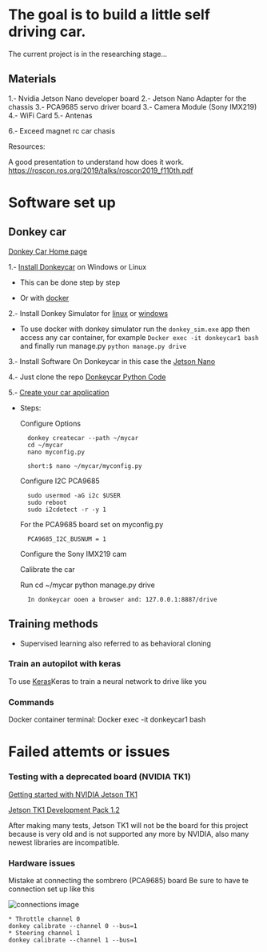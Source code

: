 # The goal is to build a little self driving car.

The current project is in the researching stage...

## Materials

1.- Nvidia Jetson Nano developer board
2.- Jetson Nano Adapter for the chassis
3.- PCA9685 servo driver board
3.- Camera Module (Sony IMX219)
4.- WiFi Card
5.- Antenas

6.- Exceed magnet rc car chasis

Resources:

A good presentation to understand how does it work.
https://roscon.ros.org/2019/talks/roscon2019_f110th.pdf


# Software set up

## Donkey car

<a href = "https://docs.donkeycar.com/">Donkey Car Home page </a>

1.- <a href = "https://docs.donkeycar.com/guide/install_software/#step-1-install-software-on-host-pc">Install Donkeycar</a> on Windows or Linux

* This can be done step by step

* Or with <a href = "https://medium.com/robocar-store/how-to-install-a-virtual-donkey-car-on-your-pc-using-docker-9e4e4fcf718a">docker</a>

2.- Install Donkey Simulator for <a href = "https://youtu.be/J6Ll5Obtuxk">linux</a> or <a href = "https://youtu.be/wqQMmHVT8qw">windows</a>

* To use docker with donkey simulator run the <code>donkey_sim.exe</code> app then access any car container, for example <code>Docker exec -it donkeycar1 bash</code> and finally run manage.py <code>python manage.py drive</code>

3.- Install Software On Donkeycar in this case the <a href = "https://docs.donkeycar.com/guide/robot_sbc/setup_jetson_nano/">Jetson Nano</a>

4.- Just clone the repo <a href = "https://github.com/autorope/donkeycar">Donkeycar Python Code</a>

5.- <a href = "https://docs.donkeycar.com/guide/create_application/">Create your car application</a>

* Steps:

    Configure Options

        donkey createcar --path ~/mycar
        cd ~/mycar
        nano myconfig.py
        
        short:$ nano ~/mycar/myconfig.py

    Configure I2C PCA9685

        sudo usermod -aG i2c $USER
        sudo reboot
        sudo i2cdetect -r -y 1
        
    For the PCA9685 board set on myconfig.py

        PCA9685_I2C_BUSNUM = 1

    Configure the Sony IMX219 cam

    Calibrate the car

    Run
        cd ~/mycar
        python manage.py drive

        In donkeycar ooen a browser and: 127.0.0.1:8887/drive



## Training methods

* Supervised learning also referred to as behavioral cloning

### Train an autopilot with keras

To use <a href = "https://docs.donkeycar.com/guide/train_autopilot/">Keras</a>Keras to train a neural network to drive like you

### Commands

Docker container terminal: Docker exec -it donkeycar1 bash

# Failed attemts or issues

### Testing with a deprecated board (NVIDIA TK1)

<a href = "https://developer.download.nvidia.com/embedded/jetson/TK1/docs/2_GetStart/Jeston_TK1_User_Guide.pdf">Getting started with NVIDIA Jetson TK1 </a>

<a href = "https://developer.nvidia.com/jetson-tk1-development-pack-1_2">Jetson TK1 Development Pack 1.2</a>

After making many tests, Jetson TK1 will not be the board for this project because is very old and is not supported any more by NVIDIA, also many newest libraries are incompatible.

### Hardware issues

Mistake at connecting the sombrero (PCA9685) board
Be sure to have te connection set up like this

![connections image](https://docs.donkeycar.com/assets/Servo_Wiring.png)

    * Throttle channel 0
    donkey calibrate --channel 0 --bus=1
    * Steering channel 1
    donkey calibrate --channel 1 --bus=1